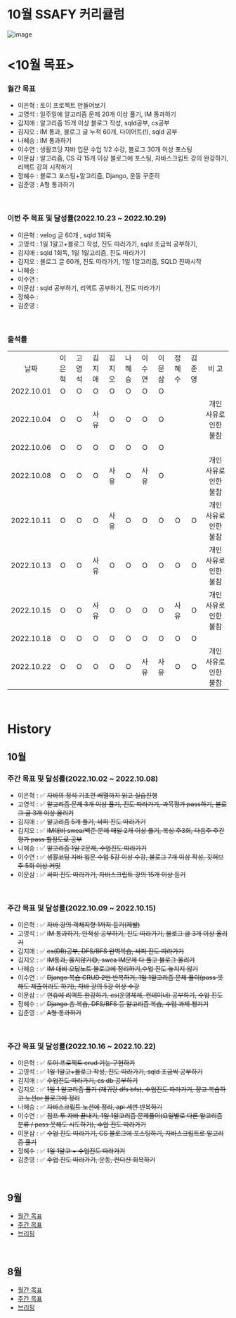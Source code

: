 # 10월 SSAFY 커리큘럼

![image](https://user-images.githubusercontent.com/88377495/193397291-bcf951e5-e5bd-4093-a69a-d0cd3b9019b0.png)

# <10월 목표>

### 월간 목표

- 이은혁 : 토이 프로젝트 만들어보기
- 고영석 : 일주일에 알고리즘 문제 20개 이상 풀기, IM 통과하기
- 김지애 : 알고리즘 15개 이상 블로그 작성, sqld공부, cs공부
- 김지오 : IM 통과, 블로그 글 누적 60개, 다이어트(!), sqld 공부
- 나혜승 : IM 통과하기
- 이수연 : 생활코딩 자바 입문 수업 1/2 수강, 블로그 30개 이상 포스팅
- 이문삼 : 알고리즘, CS 각 15개 이상 블로그에 포스팅, 자바스크립트 강의 완강하기, 리액트 강의 시작하기
- 정혜수 : 블로그 포스팅+알고리즘, Django, 운동 꾸준히
- 김준영 : A형 통과하기

</br>

### 이번 주 목표 및 달성률(2022.10.23 ~ 2022.10.29)

- 이은혁 : velog 글 60개  , sqld 1회독
- 고영석 : 1일 1알고+블로그 작성, 진도 따라가기, sqld 조금씩 공부하기, 
- 김지애 : sqld 1회독, 1일 1알고리즘, 진도 따라가기
- 김지오 : 블로그 글 60개, 진도 따라가기, 1일 1알고리즘, SQLD 진짜시작
- 나혜승 : 
- 이수연 : 
- 이문삼 : sqld 공부하기, 리액트 공부하기, 진도 따라가기
- 정혜수 : 
- 김준영 : 

</br>

### 출석률

<table style="text-align: center;">
<tr>
<td>날짜</td>
<td>이은혁</td>
<td>고영석</td>
<td>김지애</td>
<td>김지오</td>
<td>나혜승</td>
<td>이수연</td>
<td>이문삼</td>
<td>정혜수</td>
<td>김준영</td>
<td>비 고</td>
</tr>
<tr>
<td>2022.10.01</td>
<td>O</td>
<td>O</td>
<td>O</td>
<td>O</td>
<td>O</td>
<td>O</td>
<td>O</td>
<td></td>
<td></td>
<td></td>
</tr>
<tr>
<td>2022.10.04</td>
<td>O</td>
<td>O</td>
<td>사유</td>
<td>O</td>
<td>O</td>
<td>O</td>
<td>O</td>
<td></td>
<td></td>
<td>개인 사유로 인한 불참</td>
</tr>
<tr>
<td>2022.10.06</td>
<td>O</td>
<td>O</td>
<td>O</td>
<td>O</td>
<td>O</td>
<td>O</td>
<td>O</td>
<td></td>
<td></td>
<td></td>
</tr>
<tr>
<td>2022.10.08</td>
<td>O</td>
<td>O</td>
<td>O</td>
<td>사유</td>
<td>O</td>
<td>사유</td>
<td>O</td>
<td></td>
<td></td>
<td>개인 사유로 인한 불참</td>
</tr>
<tr>
<td>2022.10.11</td>
<td>O</td>
<td>O</td>
<td>O</td>
<td>사유</td>
<td>O</td>
<td>O</td>
<td>O</td>
<td>O</td>
<td>O</td>
<td>개인 사유로 인한 불참</td>
</tr>
<tr>
<td>2022.10.13</td>
<td>O</td>
<td>O</td>
<td>사유</td>
<td>O</td>
<td>O</td>
<td>O</td>
<td>O</td>
<td>O</td>
<td>O</td>
<td>개인 사유로 인한 불참</td>
</tr>
<tr>
<td>2022.10.15</td>
<td>O</td>
<td>O</td>
<td>사유</td>
<td>O</td>
<td>O</td>
<td>O</td>
<td>O</td>
<td>사유</td>
<td>O</td>
<td>개인 사유로 인한 불참</td>
</tr>
<tr>
<td>2022.10.18</td>
<td>O</td>
<td>O</td>
<td>O</td>
<td>O</td>
<td>O</td>
<td>O</td>
<td>O</td>
<td>O</td>
<td>O</td>
<td></td>
</tr>
<tr>
<td>2022.10.22</td>
<td>O</td>
<td>O</td>
<td>O</td>
<td>O</td>
<td>O</td>
<td>사유</td>
<td>사유</td>
<td>O</td>
<td>O</td>
<td>개인 사유로 인한 불참</td>
</tr>
</table>
</br>

# History

## 10월

### 주간 목표 및 달성률(2022.10.02 ~ 2022.10.08)

- 이은혁 : :white_check_mark: ~~자바의 정석 기초편 배열까지 읽고 실습진행~~
- 고영석 : :white_check_mark: ~~알고리즘 문제 3개 이상 풀기, 진도 따라가기, 과목평가 pass하기, 블로그 글 3개 이상 올리기~~
- 김지애 : :white_check_mark: ~~알고리즘 5개 풀기, 싸피 진도 따라가기~~
- 김지오 : :white_check_mark: ~~IM대비 swea/백준 문제 매일 2개 이상 풀기, 복싱 주3회, 다음주 주간평가 pass 할정도로 공부~~
- 나혜승 : :white_check_mark: ~~알고리즘 1일 2문제, 수업진도 따라가기~~
- 이수연 : :white_check_mark: ~~생활코딩 자바 입문 수업 5강 이상 수강, 블로그 7개 이상 작성, 깃허브 주 5회 이상 커밋~~
- 이문삼 : :white_check_mark: ~~싸피 진도 따라가기, 자바스크립트 강의 15개 이상 듣기~~

</br>

### 주간 목표 및 달성률(2022.10.09 ~ 2022.10.15)

- 이은혁 : :white_check_mark: ~~자바 강의 객체지향 1까지 듣기(제발)~~
- 고영석 : :white_check_mark: ~~IM 통과하기, 인적성 공부하기, 진도 따라가기, 블로그 글 3개 이상 올리기~~
- 김지애 : :white_check_mark: ~~cs(DB)공부, DFS/BFS 완벽복습, 싸피 진도 따라가기~~
- 김지오 : :white_check_mark: ~~IM통과, 울지않기😅, swea IM문제 다 풀고 블로그 올리기~~
- 나혜승 : :white_check_mark: ~~IM 대비 오답노트 블로그에 정리하기,수업 진도 놓치지 않기~~
- 이수연 : :white_check_mark: ~~Django 복습 CRUD 2번 반복하기, 1일 1알고리즘 문제 풀이(pass 못해도 제출이라도 하기), 자바 강의 5강 이상 수강~~
- 이문삼 : :white_check_mark: ~~연휴에 리액트 완강하기, cs(운영체제, 컨테이너) 공부하기, 수업 진도~~
- 정혜수 : :white_check_mark: ~~Django 총 복습, DFS/BFS 등 알고리즘 복습, 수업 과제 챙기기~~
- 김준영 : :white_check_mark: ~~A형 통과하기~~

</br>

### 주간 목표 및 달성률(2022.10.16 ~ 2022.10.22)

- 이은혁 : :white_check_mark: ~~토이 프로젝트 crud 기능 구현하기~~
- 고영석 : :white_check_mark: ~~1일 1알고+블로그 작성, 진도 따라가기, sqld 조금씩 공부하기~~
- 김지애 : :white_check_mark: ~~수업진도 따라가기, cs db 공부하기~~
- 김지오 : :white_check_mark: ~~1일 1 알고리즘 풀기 (재귀랑 dfs bfs), 수업진도 따라가기, 쟝고 복습하고 노션or 블로그에 정리~~
- 나혜승 : :white_check_mark: ~~자바스크립트 노션에 정리, api 세번 반복하기~~
- 이수연 : :white_check_mark: ~~점프 투 자바 끝내기, 1일 1알고리즘 문제풀이(요일별로 다른 알고리즘 분류 / pass 못해도 시도하기), 수업 진도 따라가기~~
- 이문삼 : :white_check_mark: ~~수업 진도 따라가기, CS 블로그에 포스팅하기, 자바스크립트로 알고리즘 풀기~~
- 정혜수 : :white_check_mark: ~~1일 1알고 + 수업진도 따라가기~~
- 김준영 : :white_check_mark: ~~수업 진도 따라가기, 운동, 컨디션 회복하기~~

<br>


## 9월

- [월간 목표](./History/September_2022.md) </br>
- [주간 목표](./History/September_2022.md) </br>
- [브리핑](https://github.com/itmakesmesoft/Steady-Study/discussions)

</br>

## 8월

- [월간 목표](./History/August_2022.md) </br>
- [주간 목표](./History/August_2022.md) </br>
- [브리핑](https://github.com/itmakesmesoft/Steady-Study/discussions)
